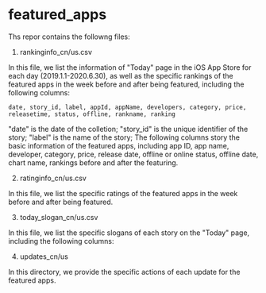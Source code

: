 # featured_apps
Ths repor contains the followng files:

1. rankinginfo_cn/us.csv

In this file, we list the information of "Today" page in the iOS App Store for each day (2019.1.1-2020.6.30), as well as the specific rankings of the featured apps in the week before and after being featured, including the following columns:

    date, story_id, label, appId, appName, developers, category, price, releasetime, status, offline, rankname, ranking

"date" is the date of the colletion; "story_id" is the unique identifier of the story; "label" is the name of the story; 
The following columns story the basic information of the featured apps, including app ID, app name, developer, category, price, release date, offline or online status, offline date, chart name, rankings before and after the featuring. 

2. ratinginfo_cn/us.csv

In this file, we list the specific ratings of the featured apps in the week before and after being featured. 
   
3. today_slogan_cn/us.csv

In this file, we list the specific slogans of each story on the "Today" page, including the following columns:

4.  updates_cn/us

In this directory, we provide the specific actions of each update for the featured apps.
